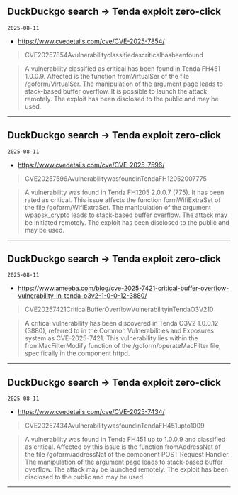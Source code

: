 ## DuckDuckgo search -> Tenda exploit zero-click
`2025-08-11`

* https://www.cvedetails.com/cve/CVE-2025-7854/

<blockquote>
 CVE20257854Avulnerabilityclassifiedascriticalhasbeenfound
</blockquote>
<blockquote>
A vulnerability classified as critical has been found in Tenda FH451 1.0.0.9. Affected is the function fromVirtualSer of the file /goform/VirtualSer. The manipulation of the argument page leads to stack-based buffer overflow. It is possible to launch the attack remotely. The exploit has been disclosed to the public and may be used.
</blockquote>

---

## DuckDuckgo search -> Tenda exploit zero-click
`2025-08-11`

* https://www.cvedetails.com/cve/CVE-2025-7596/

<blockquote>
 CVE20257596AvulnerabilitywasfoundinTendaFH12052007775
</blockquote>
<blockquote>
A vulnerability was found in Tenda FH1205 2.0.0.7 (775). It has been rated as critical. This issue affects the function formWifiExtraSet of the file /goform/WifiExtraSet. The manipulation of the argument wpapsk_crypto leads to stack-based buffer overflow. The attack may be initiated remotely. The exploit has been disclosed to the public and may be used.
</blockquote>

---

## DuckDuckgo search -> Tenda exploit zero-click
`2025-08-11`

* https://www.ameeba.com/blog/cve-2025-7421-critical-buffer-overflow-vulnerability-in-tenda-o3v2-1-0-0-12-3880/

<blockquote>
 CVE20257421CriticalBufferOverflowVulnerabilityinTendaO3V210
</blockquote>
<blockquote>
A critical vulnerability has been discovered in Tenda O3V2 1.0.0.12 (3880), referred to in the Common Vulnerabilities and Exposures system as CVE-2025-7421. This vulnerability lies within the fromMacFilterModify function of the /goform/operateMacFilter file, specifically in the component httpd.
</blockquote>

---

## DuckDuckgo search -> Tenda exploit zero-click
`2025-08-11`

* https://www.cvedetails.com/cve/CVE-2025-7434/

<blockquote>
 CVE20257434AvulnerabilitywasfoundinTendaFH451upto1009
</blockquote>
<blockquote>
A vulnerability was found in Tenda FH451 up to 1.0.0.9 and classified as critical. Affected by this issue is the function fromAddressNat of the file /goform/addressNat of the component POST Request Handler. The manipulation of the argument page leads to stack-based buffer overflow. The attack may be launched remotely. The exploit has been disclosed to the public and may be used.
</blockquote>

---

